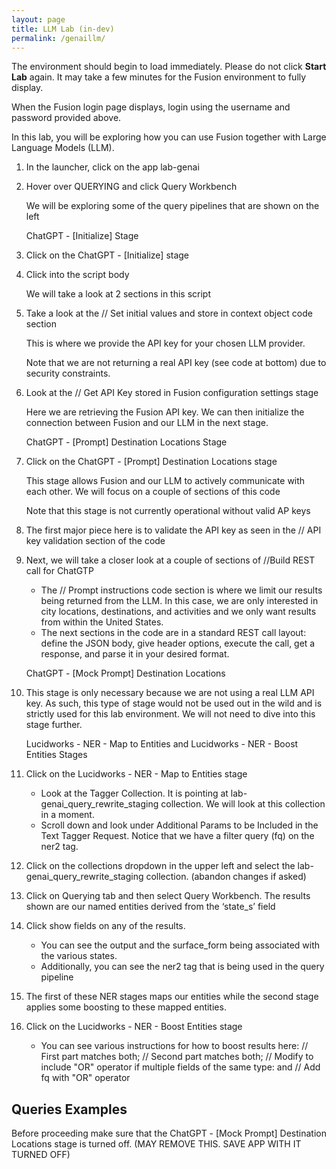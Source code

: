 ```yaml
---
layout: page
title: LLM Lab (in-dev)
permalink: /genaillm/
---
```



[//]: <> (https://docs.google.com/document/d/1HVgVnln8To2yZeOQOmW9tM5fYnKOQbQVAGSnOa_R9Xg/edit)

The environment should begin to load immediately. Please do not click **Start Lab** again. It may take a few minutes for the Fusion environment to fully display.
 
When the Fusion login page displays, login using the username and password provided above.
  
In this lab, you will be exploring how you can use Fusion together with Large Language Models (LLM).
 
1. In the launcher, click on the app lab-genai
1. Hover over QUERYING and click Query Workbench

    We will be exploring some of the query pipelines that are shown on the left

    ChatGPT - [Initialize] Stage

1. Click on the ChatGPT - [Initialize] stage
1. Click into the script body
    
    We will take a look at 2 sections in this script
 
1. Take a look at the // Set initial values and store in context object code section

    This is where we provide the API key for your chosen LLM provider.
 
    Note that we are not returning a real API key (see code at bottom) due to security constraints.
 
1. Look at the // Get API Key stored in Fusion configuration settings stage

    Here we are retrieving the Fusion API key. We can then initialize the connection between Fusion and our LLM in the next stage.
 
    ChatGPT - [Prompt] Destination Locations Stage
 
1. Click on the ChatGPT - [Prompt] Destination Locations stage
 
    This stage allows Fusion and our LLM to actively communicate with each other. We will focus on a couple of sections of this code
 
    Note that this stage is not currently operational without valid AP keys
 
1. The first major piece here is to validate the API key as seen in the // API key validation section of the code
1. Next, we will take a closer look at a couple of sections of //Build REST call for ChatGTP
 
    * The // Prompt instructions code section is where we limit our results being returned from the LLM. In this case, we are only interested in city locations, destinations, and activities and we only want results from within the United States.
    * The next sections in the code are in a standard REST call layout: define the JSON body, give header options, execute the call, get a response, and parse it in your desired format.
 
    ChatGPT - [Mock Prompt] Destination Locations
 
1. This stage is only necessary because we are not using a real LLM API key. As such, this type of stage would not be used out in the wild and is strictly used for this lab environment. We will not need to dive into this stage further.
 
    Lucidworks - NER - Map to Entities and Lucidworks - NER - Boost Entities Stages
 
1. Click on the Lucidworks - NER - Map to Entities stage
 
    * Look at the Tagger Collection. It is pointing at lab-genai_query_rewrite_staging collection. We will look at this collection in a moment.
    * Scroll down and look under Additional Params to be Included in the Text Tagger Request. Notice that we have a filter query (fq) on the ner2 tag.
 
1. Click on the collections dropdown in the upper left and select the lab-genai_query_rewrite_staging collection. (abandon changes if asked)
 
1. Click on Querying tab and then select Query Workbench. The results shown are our named entities derived from the ‘state_s’ field
 
1. Click show fields on any of the results.
 
    * You can see the output and the surface_form being associated with the various states.
    * Additionally, you can see the ner2 tag that is being used in the query pipeline
 
1. The first of these NER stages maps our entities while the second stage applies some boosting to these mapped entities.
 
1. Click on the Lucidworks - NER - Boost Entities stage

    * You can see various instructions for how to boost results here: // First part matches both; // Second part matches both; // Modify to include "OR" operator if multiple fields of the same type: and // Add fq with "OR" operator
 
## Queries Examples
 
Before proceeding make sure that the ChatGPT - [Mock Prompt] Destination Locations stage is turned off. (MAY REMOVE THIS. SAVE APP WITH IT TURNED OFF)